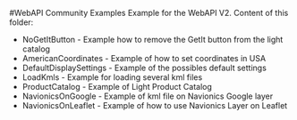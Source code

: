 #WebAPI Community Examples
Example for the WebAPI V2. Content of this folder:

* NoGetItButton - Example how to remove the GetIt button from the light catalog
* AmericanCoordinates - Example of how to set coordinates in USA
* DefaultDisplaySettings - Example of the possibles default settings 
* LoadKmls - Example for loading several kml files
* ProductCatalog - Example of Light Product Catalog
* NavionicsOnGoogle - Example of kml file on Navionics Google layer
* NavionicsOnLeaflet - Example of how to use Navionics Layer on Leaflet
